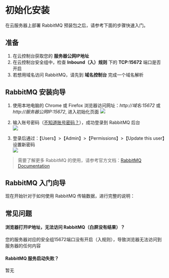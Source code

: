 # 初始化安装

在云服务器上部署 RabbitMQ 预装包之后，请参考下面的步骤快速入门。

## 准备

1. 在云控制台获取您的 **服务器公网IP地址** 
2. 在云控制台安全组中，检查 **Inbound（入）规则** 下的 **TCP:15672** 端口是否开启
3. 若想用域名访问 RabbitMQ，请先到 **域名控制台** 完成一个域名解析

## RabbitMQ 安装向导

1. 使用本地电脑的 Chrome 或 Firefox 浏览器访问网址：*http://域名:15672* 或 *http://服务器公网IP:15672*, 进入初始化页面
   ![](https://libs.websoft9.com/Websoft9/DocsPicture/zh/rabbitmq/rabbitmq-login-websoft9.png)

2. 输入账号密码（[不知道账号密码？](/zh/stack-accounts.md#rabbitmq)），成功登录到 RabbitMQ 后台  
   ![](https://libs.websoft9.com/Websoft9/DocsPicture/zh/rabbitmq/rabbitmq-bk-websoft9.png)

3. 登录后通过：【Users】>【Admin】>【Permissions】>【Update this user】设置新密码  
   ![](https://libs.websoft9.com/Websoft9/DocsPicture/zh/rabbitmq/rabbitmq-pw-websoft9.png)

> 需要了解更多 RabbitMQ 的使用，请参考官方文档：[RabbitMQ Documentation](https://www.rabbitmq.com/documentation.html)

## RabbitMQ 入门向导

现在开始针对于如何使用 RabbitMQ 传输数据，进行完整的说明：

## 常见问题

#### 浏览器打开IP地址，无法访问 RabbitMQ（白屏没有结果）？

您的服务器对应的安全组15672端口没有开启（入规则），导致浏览器无法访问到服务器的任何内容

#### RabbitMQ 服务启动失败？

暂无
